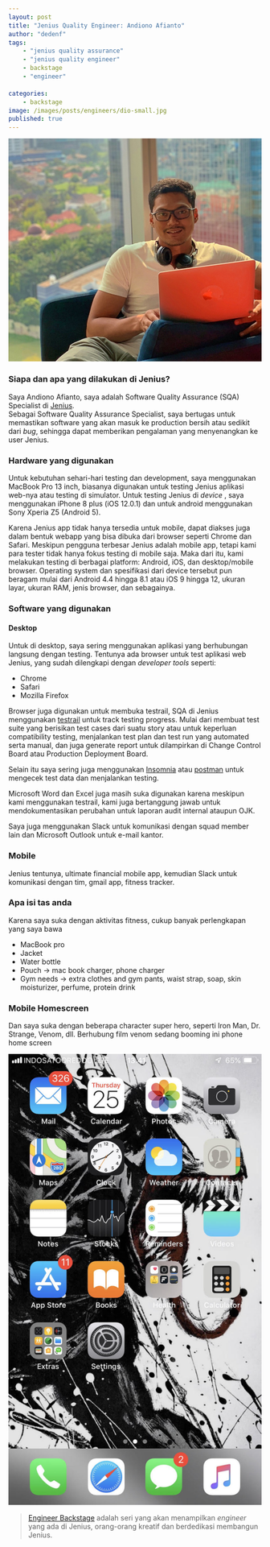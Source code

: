 ```yaml
---
layout: post
title: "Jenius Quality Engineer: Andiono Afianto"
author: "dedenf"
tags:
    - "jenius quality assurance"
    - "jenius quality engineer"
    - backstage
    - "engineer"

categories: 
    - backstage
image: /images/posts/engineers/dio-small.jpg
published: true
---
```


[![Andiono Afianto](/images/posts/engineers/dio-small.jpg)](/images/posts/engineers/dio-large.jpg)
### Siapa dan apa yang dilakukan di Jenius?
Saya Andiono Afianto, saya adalah Software Quality Assurance (SQA) Specialist di [Jenius](https://www.jenius.com/).   
Sebagai Software Quality Assurance Specialist, saya bertugas untuk memastikan software yang akan masuk ke production bersih atau sedikit dari _bug_, sehingga dapat memberikan pengalaman yang menyenangkan ke user Jenius. 
<!-- more -->
### Hardware yang digunakan
Untuk kebutuhan sehari-hari testing dan development, saya menggunakan MacBook Pro 13 inch, biasanya digunakan untuk testing Jenius aplikasi web-nya atau testing di simulator. Untuk testing Jenius di _device_ , saya menggunakan iPhone 8 plus (iOS 12.0.1) dan untuk android menggunakan Sony Xperia Z5 (Android 5).

Karena Jenius app tidak hanya tersedia untuk mobile, dapat diakses juga dalam bentuk webapp yang bisa dibuka dari browser seperti Chrome dan Safari.
Meskipun pengguna terbesar Jenius adalah mobile app, tetapi kami para tester tidak hanya fokus testing di mobile saja. Maka dari itu, kami melakukan testing di berbagai platform: Android, iOS, dan desktop/mobile browser. 
Operating system dan spesifikasi dari device tersebut pun beragam mulai dari Android 4.4 hingga 8.1 atau iOS 9 hingga 12, ukuran layar, ukuran RAM, jenis browser, dan sebagainya.

### Software yang digunakan
#### Desktop
Untuk di desktop, saya sering menggunakan aplikasi yang berhubungan langsung dengan testing.
Tentunya ada browser untuk test aplikasi web Jenius, yang sudah dilengkapi dengan _developer tools_ seperti:
- Chrome
- Safari
- Mozilla Firefox

Browser juga digunakan untuk membuka testrail, SQA di Jenius menggunakan [testrail](https://www.gurock.com/testrail) untuk track testing progress. Mulai dari membuat test suite yang berisikan test cases dari suatu story atau untuk keperluan compatibility testing, menjalankan test plan dan test run yang automated serta manual, dan juga generate report untuk dilampirkan di Change Control Board atau Production Deployment Board.
 
Selain itu saya sering juga menggunakan [Insomnia](https://insomnia.rest/) atau [postman](https://www.getpostman.com/) untuk mengecek test data dan menjalankan testing.

Microsoft Word dan Excel juga masih suka digunakan karena meskipun kami menggunakan testrail, kami juga bertanggung jawab untuk mendokumentasikan perubahan untuk laporan audit internal ataupun OJK.

Saya juga menggunakan Slack untuk komunikasi dengan squad member lain dan Microsoft Outlook untuk e-mail kantor.

### Mobile
Jenius tentunya, ultimate financial mobile app, kemudian Slack untuk komunikasi dengan tim, gmail app, fitness tracker.

### Apa isi tas anda
Karena saya suka dengan aktivitas fitness, cukup banyak perlengkapan yang saya bawa
- MacBook pro
- Jacket
- Water bottle
- Pouch -> mac book charger, phone charger
- Gym needs -> extra clothes and gym pants, waist strap, soap, skin moisturizer, perfume, protein drink 

 
### Mobile Homescreen 
Dan saya suka dengan beberapa character super hero, seperti Iron Man, Dr. Strange, Venom, dll. Berhubung film venom sedang booming ini phone home screen

[![Andiono Afianto homescreen](/images/posts/engineers/dio-hs-small.jpg)](/images/posts/engineers/dio-hs-large.jpg)

>[Engineer Backstage](/categories/engineer/) adalah seri yang akan menampilkan _engineer_  yang ada di Jenius, orang-orang kreatif dan berdedikasi membangun Jenius.
